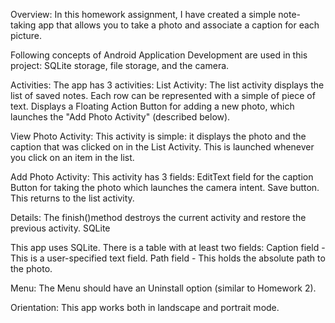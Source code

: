 Overview:
In this homework assignment, I have created a simple note-taking app that allows you to take a photo and associate a caption for each picture. 

Following concepts of Android Application Development are used in this project: SQLite storage, file storage, and the camera.

Activities:
The app has 3 activities:
List Activity:
The list activity displays the list of saved notes. Each row can be represented with a simple of piece of text. 
Displays a Floating Action Button for adding a new photo, which launches the "Add Photo Activity" (described below).

View Photo Activity:
This activity is simple: it displays the photo and the caption that was clicked on in the List Activity.
This is launched whenever you click on an item in the list.

Add Photo Activity:
This activity has 3 fields:
EditText field for the caption
Button for taking the photo which launches the camera intent.
Save button. This returns to the list activity.

Details: The finish()method destroys the current activity and restore the previous activity.
SQLite

This app uses SQLite. There is a table with at least two fields:
Caption field - This is a user-specified text field.
Path field - This holds the absolute path to the photo.

Menu:
The Menu should have an Uninstall option (similar to Homework 2).

Orientation:
This app works both in landscape and portrait mode.

